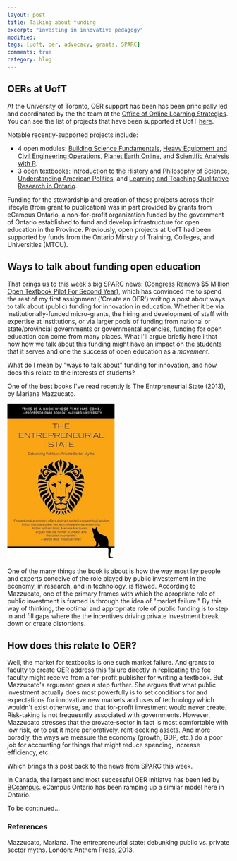 ```yaml
---
layout: post
title: Talking about funding
excerpt: "investing in innovative pedagogy"
modified: 
tags: [uoft, oer, advocacy, grants, SPARC]
comments: true
category: blog
---
```


<h2>OERs at UofT</h2>

At the University of Toronto, OER suppprt has been has been principally led and coordinated by the the team at the <a href="http://onlinelearning.utoronto.ca/">Office of Online Learning Strategies</a>. You can see the list of projects that have been supported at UofT <a href="http://www.ocw.utoronto.ca/projects-at-uoft/">here</a>.

Notable recently-supported projects include:

<ul>
  <li>4 open modules:  <a href="http://edtech.engineering.utoronto.ca/project/building-science-fundamentals">Building Science Fundamentals</a>, <a href="http://edtech.engineering.utoronto.ca/project/introduction-heavy-civil-engineering-operations-and-equipment-management">Heavy Equipment and Civil Engineering Operations</a>, <a href="https://planetearth.utsc.utoronto.ca/">Planet Earth Online</a>, and <a href="http://rscidata.utoronto.ca/">Scientific Analysis with R</a>.</li>
  <li>3 open textbooks: <a href="http://hakobsandbox.openetext.utoronto.ca/">Introduction to the History and Philosophy of Science</a>, <a href="http://ryansandbox.openetext.utoronto.ca/">Understanding American Politics</a>, and <a href="http://qualitativeresearchontario.openetext.utoronto.ca/">Learning and Teaching Qualitative Research in Ontario</a>.</li>
</ul>  

Funding for the stewardship and creation of these projects across their iifecyle (from grant to publication) was in part provided by grants from eCampus Ontario, a non-for-profit organization funded by the government of Ontario established to fund and develop infrastructure for open education in the Province. Previously, open projects at UofT had been supported by funds from the Ontario Minstry of Training, Colleges, and Universities (MTCU).   

<h2>Ways to talk about funding open education</h2>

That brings us to this week's big SPARC news: (<a href="https://sparcopen.org/news/2018/open-textbooks-pilot-fy19/">Congress Renews $5 Million Open Textbook Pilot For Second Year</a>), which has convinced me to spend the rest of my first assignment ('Create an OER') writing a post about ways to talk about (public) funding for innovation in education.  Whether it be via institutionally-funded micro-grants, the hiring and development of staff with expertise at institutions, or via larger pools of funding from national or state/provincial governments or governmental agencies, funding for open education can come from many places. What I'll argue briefly here i that how how we talk about this funding might have an impact on the students that it serves and one the success of open education as a *movement*. 

What do I mean by "ways to talk about" funding for innovation, and how does this relate to the interests of students? 

One of the best books I've read recently is The Entrpreneurial State (2013), by Mariana Mazzucato.

<a href="http://www.worldcat.org/oclc/862712864"><img src="/images/entrepreneurial-state-cover.jpeg"></a>

One of the many things the book is about is how the way most lay people and experts conceive of the role played by public investement in the economy, in research,  and in technology, is flawed. According to Mazzucato, one of the primary frames with which the apropriate role of public investment is framed is through the idea of "market failure." By this way of thinking, the optimal and appropriate role of public funding is to step in and fill gaps where the the incentives driving private investment break down or create distortions.

<h2>How does this relate to OER?</h2> 

Well, the market for textbooks is one such market failure. And grants to faculty to create OER address this failure directly in replicating the fee faculty might receive from a for-profit publisher for writing a textbook. But Mazzucato's argument goes a step further. She argues that what public investment actually does most powerfully is to set conditions for and expectations for innovative new markets and uses of technology which wouldn't exist otherwise, and that for-profit investment would never create. Risk-taking is not frequesntly associated with governments. However, Mazzucato stresses that the provate-sector in fact is most comfortable with low risk, or to put it more perjoratively, rent-seeking assets. And more boradly, the ways we measure the economy (growth, GDP, etc.) do a poor job for accounting for things that might reduce spending, increase efficiency, etc.  

Which brings this post back to the news from SPARC this week. 

In Canada, the largest and most successful OER initiatve has been led by <a href="https://bccampus.ca/">BCcampus</a>. eCampus Ontario has been ramping up a similar model here in Ontario. 
 
To be continued...

<h3>References</h3>

Mazzucato, Mariana. The entrepreneurial state: debunking public vs. private sector myths. London: Anthem Press, 2013.


